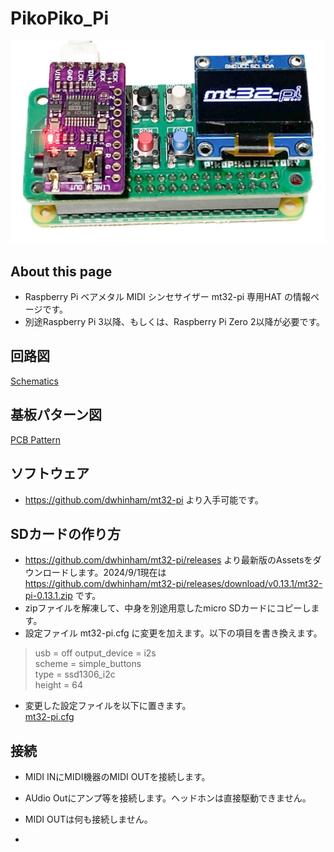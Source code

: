 # PikoPiko_Pi

![outlineiimage](/Image/PikoPiko_Pi.jpg)


## About this page
- Raspberry Pi ベアメタル MIDI シンセサイザー mt32-pi 専用HAT の情報ページです。
- 別途Raspberry Pi 3以降、もしくは、Raspberry Pi Zero 2以降が必要です。

## 回路図

[Schematics](/Hardware/mt32-pi-uHAT_schematic.pdf)

## 基板パターン図

[PCB Pattern](/Hardware/mt32-pi-uHAT_pattern.pdf)

## ソフトウェア

- https://github.com/dwhinham/mt32-pi より入手可能です。

## SDカードの作り方

- https://github.com/dwhinham/mt32-pi/releases より最新版のAssetsをダウンロードします。2024/9/1現在は　https://github.com/dwhinham/mt32-pi/releases/download/v0.13.1/mt32-pi-0.13.1.zip です。
- zipファイルを解凍して、中身を別途用意したmicro SDカードにコピーします。
- 設定ファイル mt32-pi.cfg に変更を加えます。以下の項目を書き換えます。
> usb = off
>  output_device = i2s  
> scheme = simple_buttons  
> type = ssd1306_i2c  
> height = 64  

- 変更した設定ファイルを以下に置きます。  
 [mt32-pi.cfg](/Software/mt32-pi.cfg)

## 接続
- MIDI INにMIDI機器のMIDI OUTを接続します。
- AUdio Outにアンプ等を接続します。ヘッドホンは直接駆動できません。
- MIDI OUTは何も接続しません。
  
  
   
- 
